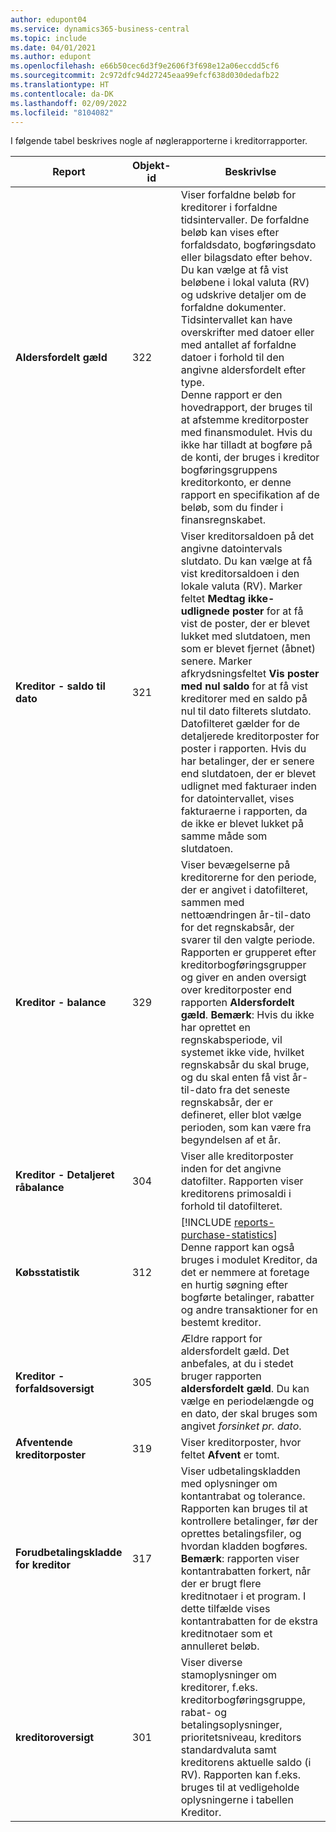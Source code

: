 ```yaml
---
author: edupont04
ms.service: dynamics365-business-central
ms.topic: include
ms.date: 04/01/2021
ms.author: edupont
ms.openlocfilehash: e66b50cec6d3f9e2606f3f698e12a06eccdd5cf6
ms.sourcegitcommit: 2c972dfc94d27245eaa99efcf638d030dedafb22
ms.translationtype: HT
ms.contentlocale: da-DK
ms.lasthandoff: 02/09/2022
ms.locfileid: "8104082"
---
```

I følgende tabel beskrives nogle af nøglerapporterne i kreditorrapporter.

| Report | Objekt-id | Beskrivlse |
|--|--|--|
| **Aldersfordelt gæld** | 322|Viser forfaldne beløb for kreditorer i forfaldne tidsintervaller. De forfaldne beløb kan vises efter forfaldsdato, bogføringsdato eller bilagsdato efter behov. Du kan vælge at få vist beløbene i lokal valuta (RV) og udskrive detaljer om de forfaldne dokumenter. Tidsintervallet kan have overskrifter med datoer eller med antallet af forfaldne datoer i forhold til den angivne aldersfordelt efter type.<br>Denne rapport er den hovedrapport, der bruges til at afstemme kreditorposter med finansmodulet. Hvis du ikke har tilladt at bogføre på de konti, der bruges i kreditor bogføringsgruppens kreditorkonto, er denne rapport en specifikation af de beløb, som du finder i finansregnskabet.|
| **Kreditor - saldo til dato** | 321 | Viser kreditorsaldoen på det angivne datointervals slutdato. Du kan vælge at få vist kreditorsaldoen i den lokale valuta (RV). Marker feltet **Medtag ikke-udlignede poster** for at få vist de poster, der er blevet lukket med slutdatoen, men som er blevet fjernet (åbnet) senere. Marker afkrydsningsfeltet **Vis poster med nul saldo** for at få vist kreditorer med en saldo på nul til dato filterets slutdato. Datofilteret gælder for de detaljerede kreditorposter for poster i rapporten. Hvis du har betalinger, der er senere end slutdatoen, der er blevet udlignet med fakturaer inden for datointervallet, vises fakturaerne i rapporten, da de ikke er blevet lukket på samme måde som slutdatoen. |
| **Kreditor - balance** | 329 | Viser bevægelserne på kreditorerne for den periode, der er angivet i datofilteret, sammen med nettoændringen år-til-dato for det regnskabsår, der svarer til den valgte periode. Rapporten er grupperet efter kreditorbogføringsgrupper og giver en anden oversigt over kreditorposter end rapporten **Aldersfordelt gæld**. **Bemærk**: Hvis du ikke har oprettet en regnskabsperiode, vil systemet ikke vide, hvilket regnskabsår du skal bruge, og du skal enten få vist år-til-dato fra det seneste regnskabsår, der er defineret, eller blot vælge perioden, som kan være fra begyndelsen af et år.|
| **Kreditor - Detaljeret råbalance** | 304 | Viser alle kreditorposter inden for det angivne datofilter. Rapporten viser kreditorens primosaldi i forhold til datofilteret. |
| **Købsstatistik** |312 |[!INCLUDE [reports-purchase-statistics](reports-purchase-statistics.md)]<br>Denne rapport kan også bruges i modulet Kreditor, da det er nemmere at foretage en hurtig søgning efter bogførte betalinger, rabatter og andre transaktioner for en bestemt kreditor.|
|**Kreditor - forfaldsoversigt**|305| Ældre rapport for aldersfordelt gæld. Det anbefales, at du i stedet bruger rapporten **aldersfordelt gæld**. Du kan vælge en periodelængde og en dato, der skal bruges som angivet *forsinket pr. dato*.|
|**Afventende kreditorposter**|319|Viser kreditorposter, hvor feltet **Afvent** er tomt.|
|**Forudbetalingskladde for kreditor**|317|Viser udbetalingskladden med oplysninger om kontantrabat og tolerance. Rapporten kan bruges til at kontrollere betalinger, før der oprettes betalingsfiler, og hvordan kladden bogføres. **Bemærk**: rapporten viser kontantrabatten forkert, når der er brugt flere kreditnotaer i et program. I dette tilfælde vises kontantrabatten for de ekstra kreditnotaer som et annulleret beløb.|
|**kreditoroversigt**|301|Viser diverse stamoplysninger om kreditorer, f.eks. kreditorbogføringsgruppe, rabat- og betalingsoplysninger, prioritetsniveau, kreditors standardvaluta samt kreditorens aktuelle saldo (i RV). Rapporten kan f.eks. bruges til at vedligeholde oplysningerne i tabellen Kreditor.|
